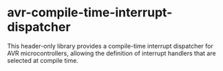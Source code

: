# avr-compile-time-interrupt-dispatcher
This header-only library provides a compile-time interrupt dispatcher for AVR microcontrollers, allowing the definition of interrupt handlers that are selected at compile time.
